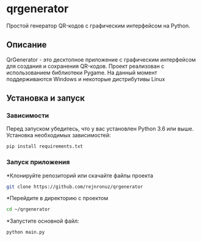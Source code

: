 # qrgenerator
Простой генератор QR-кодов с графическим интерфейсом на Python.
## Описание
QrGenerator - это десктопное приложение с графическим интерфейсом для создания и сохранения QR-кодов. Проект реализован с использованием библиотеки Pygame. На данный момент поддерживаются Windows и некоторые дистрибутивы Linux

## Установка и запуск

### Зависимости
Перед запуском убедитесь, что у вас установлен Python 3.6 или выше.
Установка необходимых зависимостей:
```bash
pip install requirements.txt
```

### Запуск приложения
*Клонируйте репозиторий или скачайте файлы проекта
```bash
git clone https://github.com/rejnronuz/qrgenerator
```
*Перейдите в директорию с проектом
```bash
cd ~/qrgenerator
```
*Запустите основной файл:
```bash
python main.py
```
